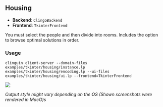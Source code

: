 ## Housing

- **Backend**:   `ClingoBackend`
- **Frontend**:   `TkinterFrontend`

You must select the people and then divide into rooms.
Includes the option to browse optimal solutions in order.

### Usage

```
clinguin client-server --domain-files examples/tkinter/housing/instance.lp examples/tkinter/housing/encoding.lp --ui-files examples/tkinter/housing/ui.lp --frontend=TkinterFrontend
```

![](out.png)

*Output style might vary depending on the OS (Shown screenshots were rendered in MacO)s*



